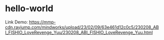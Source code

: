 # hello-world
Link Demo: https://mmp-cdn.rayjump.com/mindworks/upload/23/02/09/63e461d12c0c5/230208_ABI_FISHIO_LoveRevenge_Yuu/230208_ABI_FISHIO_LoveRevenge_Yuu.html
